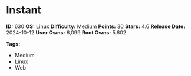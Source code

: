 # Instant

**ID:** 630
**OS:** Linux
**Difficulty:** Medium
**Points:** 30
**Stars:** 4.6
**Release Date:** 2024-10-12
**User Owns:** 6,099
**Root Owns:** 5,602

**Tags:**
- Medium
- Linux
- Web

